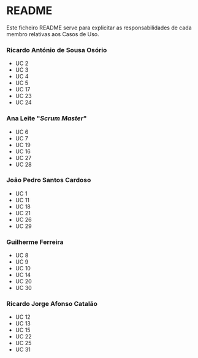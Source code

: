# README #

Este ficheiro README serve para explicitar as responsabilidades de cada membro relativas aos Casos de Uso.

### Ricardo António de Sousa Osório ###

* UC 2
* UC 3
* UC 4
* UC 5
* UC 17
* UC 23
* UC 24

### Ana Leite "*Scrum Master*" ###

* UC 6
* UC 7
* UC 19
* UC 16
* UC 27
* UC 28

### João Pedro Santos Cardoso ###

* UC 1
* UC 11
* UC 18
* UC 21
* UC 26
* UC 29

### Guilherme Ferreira ###

* UC 8
* UC 9
* UC 10
* UC 14
* UC 20
* UC 30

### Ricardo Jorge Afonso Catalão ###

* UC 12
* UC 13
* UC 15
* UC 22
* UC 25
* UC 31